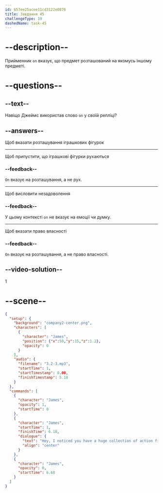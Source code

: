 ```yaml
---
id: 657ee25acee11cd3122e0876
title: Завдання 45
challengeType: 19
dashedName: task-45
---
```


<!-- (Audio) James: Hey, I noticed you have a huge collection of action figures on that shelf behind you. Are you a collector? -->

# --description--

Прийменник `on` вказує, що предмет розташований на якомусь іншому предметі.

# --questions--

## --text--

Навіщо Джеймс використав слово `on` у своїй репліці?

## --answers--

Щоб вказати розташування іграшкових фігурок

---

Щоб припустити, що іграшкові фігурки рухаються

### --feedback--

`On` вказує на розташування, а не рух.

---

Щоб висловити незадоволення

### --feedback--

У цьому контексті `on` не вказує на емоції чи думку.

---

Щоб вказати право власності

### --feedback--

`On` вказує на розташування, а не право власності.

## --video-solution--

1

# --scene--

```json
{
  "setup": {
    "background": "company2-center.png",
    "characters": [
      {
        "character": "James",
        "position": {"x":50,"y":15,"z":1.2},
        "opacity": 0
      }
    ],
    "audio": {
      "filename": "3.2-3.mp3",
      "startTime": 1,
      "startTimestamp": 0.00,
      "finishTimestamp": 5.18
    }
  },
  "commands": [
    {
      "character": "James",
      "opacity": 1,
      "startTime": 0
    },
    {
      "character": "James",
      "startTime": 1,
      "finishTime": 6.18,
      "dialogue": {
        "text": "Hey, I noticed you have a huge collection of action figures on that shelf behind you. Are you a collector?",
        "align": "center"
      }
    },
    {
      "character": "James",
      "opacity": 0,
      "startTime": 6.68
    }
  ]
}
```
